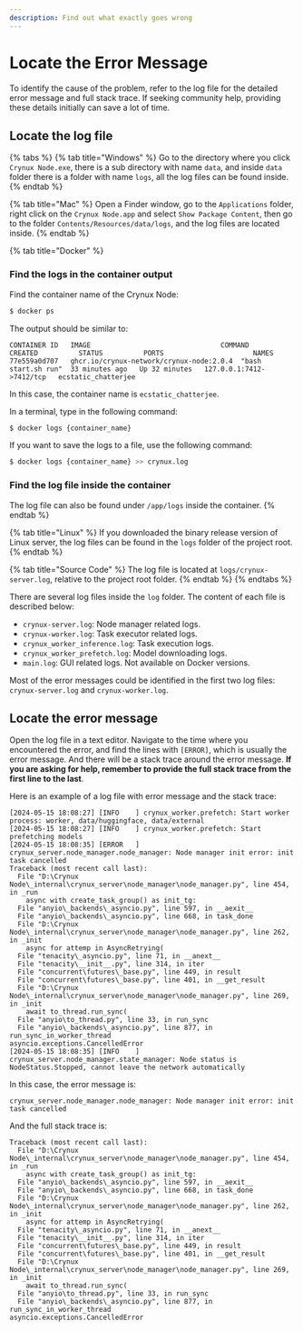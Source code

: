```yaml
---
description: Find out what exactly goes wrong
---
```


# Locate the Error Message

To identify the cause of the problem, refer to the log file for the detailed error message and full stack trace. If seeking community help, providing these details initially can save a lot of time.

## Locate the log file

{% tabs %}
{% tab title="Windows" %}
Go to the directory where you click `Crynux Node.exe`, there is a sub directory with name `data`, and inside `data` folder there is a folder with name `logs`, all the log files can be found inside.
{% endtab %}

{% tab title="Mac" %}
Open a Finder window, go to the `Applications` folder, right click on the `Crynux Node.app`  and select `Show Package Content`, then go to the folder `Contents/Resources/data/logs`, and the log files are located inside.
{% endtab %}

{% tab title="Docker" %}
### Find the logs in the container output

Find the container name of the Crynux Node:

```bash
$ docker ps
```

The output should be similar to:

```
CONTAINER ID   IMAGE                                COMMAND              CREATED          STATUS          PORTS                      NAMES
77e559a0d707   ghcr.io/crynux-network/crynux-node:2.0.4  "bash start.sh run"  33 minutes ago   Up 32 minutes   127.0.0.1:7412->7412/tcp   ecstatic_chatterjee
```

In this case, the container name is `ecstatic_chatterjee`.

In a terminal, type in the following command:

```bash
$ docker logs {container_name}
```

If you want to save the logs to a file, use the following command:

```bash
$ docker logs {container_name} >> crynux.log
```

### Find the log file inside the container

The log file can also be found under `/app/logs` inside the container.
{% endtab %}

{% tab title="Linux" %}
If you downloaded the binary release version of Linux server, the log files can be found in the `logs` folder of the project root.
{% endtab %}

{% tab title="Source Code" %}
The log file is located at `logs/crynux-server.log`, relative to the project root folder.
{% endtab %}
{% endtabs %}

There are several log files inside the `log` folder. The content of each file is described below:

* `crynux-server.log`: Node manager related logs.&#x20;
* `crynux-worker.log`: Task executor related logs.
* `crynux_worker_inference.log`: Task execution logs.
* `crynux_worker_prefetch.log`: Model downloading logs.
* `main.log`: GUI related logs. Not available on Docker versions.

Most of the error messages could be identified in the first two log files: `crynux-server.log` and `crynux-worker.log`.

## Locate the error message

Open the log file in a text editor. Navigate to the time where you encountered the error, and find the lines with `[ERROR]`, which is usually the error message. And there will be a stack trace around the error message. **If you are asking for help, remember to provide the full stack trace from the first line to the last**.

Here is an example of a log file with error message and the stack trace:

```
[2024-05-15 18:08:27] [INFO    ] crynux_worker.prefetch: Start worker process: worker, data/huggingface, data/external
[2024-05-15 18:08:27] [INFO    ] crynux_worker.prefetch: Start prefetching models
[2024-05-15 18:08:35] [ERROR   ] crynux_server.node_manager.node_manager: Node manager init error: init task cancelled
Traceback (most recent call last):
  File "D:\Crynux Node\_internal\crynux_server\node_manager\node_manager.py", line 454, in _run
    async with create_task_group() as init_tg:
  File "anyio\_backends\_asyncio.py", line 597, in __aexit__
  File "anyio\_backends\_asyncio.py", line 668, in task_done
  File "D:\Crynux Node\_internal\crynux_server\node_manager\node_manager.py", line 262, in _init
    async for attemp in AsyncRetrying(
  File "tenacity\_asyncio.py", line 71, in __anext__
  File "tenacity\__init__.py", line 314, in iter
  File "concurrent\futures\_base.py", line 449, in result
  File "concurrent\futures\_base.py", line 401, in __get_result
  File "D:\Crynux Node\_internal\crynux_server\node_manager\node_manager.py", line 269, in _init
    await to_thread.run_sync(
  File "anyio\to_thread.py", line 33, in run_sync
  File "anyio\_backends\_asyncio.py", line 877, in run_sync_in_worker_thread
asyncio.exceptions.CancelledError
[2024-05-15 18:08:35] [INFO    ] crynux_server.node_manager.state_manager: Node status is NodeStatus.Stopped, cannot leave the network automatically
```

In this case, the error message is:

```
crynux_server.node_manager.node_manager: Node manager init error: init task cancelled
```

And the full stack trace is:

```
Traceback (most recent call last):
  File "D:\Crynux Node\_internal\crynux_server\node_manager\node_manager.py", line 454, in _run
    async with create_task_group() as init_tg:
  File "anyio\_backends\_asyncio.py", line 597, in __aexit__
  File "anyio\_backends\_asyncio.py", line 668, in task_done
  File "D:\Crynux Node\_internal\crynux_server\node_manager\node_manager.py", line 262, in _init
    async for attemp in AsyncRetrying(
  File "tenacity\_asyncio.py", line 71, in __anext__
  File "tenacity\__init__.py", line 314, in iter
  File "concurrent\futures\_base.py", line 449, in result
  File "concurrent\futures\_base.py", line 401, in __get_result
  File "D:\Crynux Node\_internal\crynux_server\node_manager\node_manager.py", line 269, in _init
    await to_thread.run_sync(
  File "anyio\to_thread.py", line 33, in run_sync
  File "anyio\_backends\_asyncio.py", line 877, in run_sync_in_worker_thread
asyncio.exceptions.CancelledError
```
